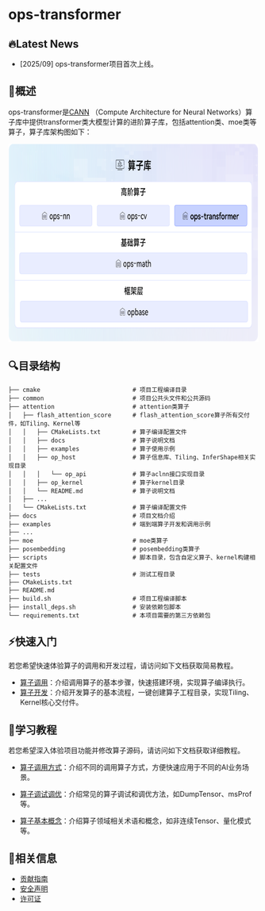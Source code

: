 # ops-transformer

## 🔥Latest News

- [2025/09] ops-transformer项目首次上线。

## 🚀概述

ops-transformer是[CANN](https://hiascend.com/software/cann) （Compute Architecture for Neural Networks）算子库中提供transformer类大模型计算的进阶算子库，包括attention类、moe类等算子，算子库架构图如下：

<img src="docs/figures/architecture.png" alt="架构图"  width="750px" height="400px">

## 🔍目录结构
```
├── cmake                          # 项目工程编译目录
├── common                         # 项目公共头文件和公共源码
├── attention                      # attention类算子
│   ├── flash_attention_score      # flash_attention_score算子所有交付件，如Tiling、Kernel等
│   │   ├── CMakeLists.txt         # 算子编译配置文件
│   │   ├── docs                   # 算子说明文档
│   │   ├── examples               # 算子使用示例
│   │   ├── op_host                # 算子信息库、Tiling、InferShape相关实现目录
│   │   │   └── op_api             # 算子aclnn接口实现目录
│   │   ├── op_kernel              # 算子kernel目录
│   │   └── README.md              # 算子说明文档
│   ├── ...
│   └── CMakeLists.txt             # 算子编译配置文件
├── docs                           # 项目文档介绍
├── examples                       # 端到端算子开发和调用示例
├── ...
├── moe                            # moe类算子
├── posembedding                   # posembedding类算子
├── scripts                        # 脚本目录，包含自定义算子、kernel构建相关配置文件
├── tests                          # 测试工程目录
├── CMakeLists.txt
├── README.md
├── build.sh                       # 项目工程编译脚本
├── install_deps.sh                # 安装依赖包脚本
└── requirements.txt               # 本项目需要的第三方依赖包
```

## ⚡️快速入门

若您希望快速体验算子的调用和开发过程，请访问如下文档获取简易教程。

- [算子调用](docs/context/quick_op_invocation.md)：介绍调用算子的基本步骤，快速搭建环境，实现算子编译执行。
- [算子开发](docs/context/quick_op_develop.md)：介绍开发算子的基本流程，一键创建算子工程目录，实现Tiling、Kernel核心交付件。

## 📖学习教程

若您希望深入体验项目功能并修改算子源码，请访问如下文档获取详细教程。
- [算子调用方式](docs/context/op_invocation.md)：介绍不同的调用算子方式，方便快速应用于不同的AI业务场景。

- [算子调试调优](docs/context/op_debug_prof.md)：介绍常见的算子调试和调优方法，如DumpTensor、msProf等。

- [算子基本概念](docs/context/基本概念.md)：介绍算子领域相关术语和概念，如非连续Tensor、量化模式等。

## 📝相关信息

- [贡献指南](CONTRIBUTING.md)
- [安全声明](SECURITY.md)
- [许可证](LICENSE)
